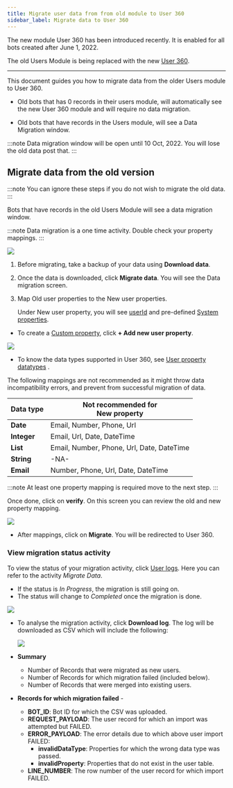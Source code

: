 ```yaml
---
title: Migrate user data from from old module to User 360
sidebar_label: Migrate data to User 360
---
```




The new module User 360 has been introduced recently. It is enabled for all bots created after June 1, 2022.   


The old Users Module is being replaced with the new [User 360](https://docs.yellow.ai/docs/platform_concepts/engagement/cdp/overview/).

 
****

  

This document guides you how to migrate data from the older Users module to User 360.

  

* Old bots that has 0 records in their users module, will automatically see the new User 360 module and will require no data migration.

* Old bots that have records in the Users module, will see a Data Migration window.

:::note
 Data migration window will be open until 10 Oct, 2022. You will lose the old data post that.
:::
  

## Migrate data from the old version

  

:::note
You can ignore these steps if you do not wish to migrate the old data.
:::

  
Bots that have records in the old Users Module will see a data migration window.

:::note
 Data migration is a one time activity. Double check your property mappings.
:::

![](https://i.imgur.com/8uVMauk.png)

1. Before migrating, take a backup of your data using **Download data**.
2. Once the data is downloaded, click **Migrate data**. You will see the Data migration screen. 
3. Map Old user properties to the  New user properties.

   Under New user property, you will see [userId](https://docs.yellow.ai/docs/platform_concepts/engagement/cdp/user_data/user_properties/#1-user-id) and pre-defined [System properties](https://docs.yellow.ai/docs/platform_concepts/engagement/cdp/overview/#22-system-user-properties).

* To create a [Custom property](https://docs.yellow.ai/docs/platform_concepts/engagement/cdp/overview/#23-custom-user-properties), click **+ Add new user property**.

![](https://i.imgur.com/MiVymww.png)

  
  

* To know the data types supported in User 360, see [User property datatypes](https://docs.yellow.ai/docs/platform_concepts/engagement/cdp/overview/#21-user-property-data-types) . 

The following mappings are not recommended as it might throw data incompatibility errors, and prevent from successful migration of data.


| Data type | Not recommended for <br/>New property |
| ---------------- | --------------------------------------------------------- |
| **Date** | Email, Number, Phone, Url |
| **Integer** | Email, Url, Date, DateTime |
| **List** | Email, Number, Phone, Url, Date, DateTime |
| **String** | -NA-|
| **Email** | Number, Phone, Url, Date, DateTime |

 
:::note
At least one property mapping is required move to the next step. 
:::

Once done, click on **verify**. On this screen you can review the old and new property mapping.

 
![](https://i.imgur.com/21jk3dW.png)

  
  

* After mappings, click on **Migrate**. You will be redirected to User 360.

### View migration status activity

To view the status of your migration activity, click [User logs](https://docs.yellow.ai/docs/platform_concepts/engagement/cdp/user_data_segments/manage_user_data/#user-logs). Here you can refer to the activity *Migrate Data*. 
   * If the status is *In Progress*, the migration is still going on. 
   * The status will change to *Completed* once the migration is done.

![](https://i.imgur.com/1yobIJF.png)

* To analyse the migration activity, click **Download log**. The log will be downloaded as CSV which will include the following:

   ![](https://i.imgur.com/QCCOrwr.png)
* **Summary**
   * Number of Records that were migrated as new users.
   * Number of Records for which migration failed (included below).
   * Number of Records that were merged into existing users.


* **Records for which migration failed** - 

   *  **BOT_ID**: Bot ID for which the CSV was uploaded.
   *  **REQUEST_PAYLOAD**: The user record for which an import was attempted but FAILED.
   *  **ERROR_PAYLOAD**: The error details due to which above user import FAILED:
      *  **invalidDataType**: Properties for which the wrong data type was passed.
      *  **invalidProperty**: Properties that do not exist in the user table.
   *  **LINE_NUMBER**:  The row number of the user record for which import FAILED.